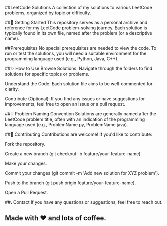 ##LeetCode Solutions
A collection of my solutions to various LeetCode problems, organized by topic or difficulty.

##🚀 Getting Started
This repository serves as a personal archive and reference for my LeetCode problem-solving journey. Each solution is typically found in its own file, named after the problem (or a descriptive name).

##Prerequisites
No special prerequisites are needed to view the code. To run or test the solutions, you will need a suitable environment for the programming language used (e.g., Python, Java, C++).

##✨ How to Use
Browse Solutions: Navigate through the folders to find solutions for specific topics or problems.

Understand the Code: Each solution file aims to be well-commented for clarity.

Contribute (Optional): If you find any issues or have suggestions for improvements, feel free to open an issue or a pull request.

##💡 Problem Naming Convention
Solutions are generally named after the LeetCode problem title, often with an indication of the programming language used (e.g., ProblemName.py, ProblemName.java).

##🤝 Contributing
Contributions are welcome! If you'd like to contribute:

Fork the repository.

Create a new branch (git checkout -b feature/your-feature-name).

Make your changes.

Commit your changes (git commit -m 'Add new solution for XYZ problem').

Push to the branch (git push origin feature/your-feature-name).

Open a Pull Request.

##📞 Contact
If you have any questions or suggestions, feel free to reach out.

## Made with ❤️ and lots of coffee.
